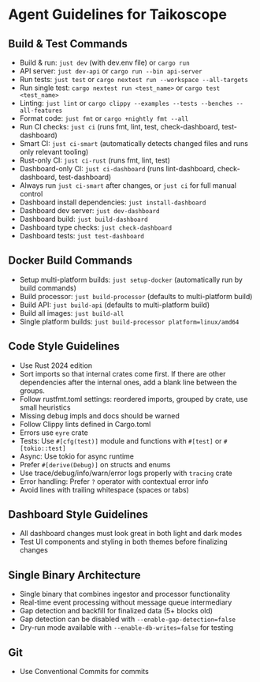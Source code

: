 # Agent Guidelines for Taikoscope

## Build & Test Commands
- Build & run: `just dev` (with dev.env file) or `cargo run`
- API server: `just dev-api` or `cargo run --bin api-server`
- Run tests: `just test` or `cargo nextest run --workspace --all-targets`
- Run single test: `cargo nextest run <test_name>` or `cargo test <test_name>`
- Linting: `just lint` or `cargo clippy --examples --tests --benches --all-features`
- Format code: `just fmt` or `cargo +nightly fmt --all`
- Run CI checks: `just ci` (runs fmt, lint, test, check-dashboard, test-dashboard)
- Smart CI: `just ci-smart` (automatically detects changed files and runs only relevant tooling)
- Rust-only CI: `just ci-rust` (runs fmt, lint, test)
- Dashboard-only CI: `just ci-dashboard` (runs lint-dashboard, check-dashboard, test-dashboard)
- Always run `just ci-smart` after changes, or `just ci` for full manual control
- Dashboard install dependencies: `just install-dashboard`
- Dashboard dev server: `just dev-dashboard`
- Dashboard build: `just build-dashboard`
- Dashboard type checks: `just check-dashboard`
- Dashboard tests: `just test-dashboard`

## Docker Build Commands
- Setup multi-platform builds: `just setup-docker` (automatically run by build commands)
- Build processor: `just build-processor` (defaults to multi-platform build)
- Build API: `just build-api` (defaults to multi-platform build)
- Build all images: `just build-all`
- Single platform builds: `just build-processor platform=linux/amd64`

## Code Style Guidelines
- Use Rust 2024 edition
- Sort imports so that internal crates come first. If there are other
  dependencies after the internal ones, add a blank line between the groups.
- Follow rustfmt.toml settings: reordered imports, grouped by crate, use small heuristics
- Missing debug impls and docs should be warned
- Follow Clippy lints defined in Cargo.toml
- Errors use `eyre` crate
- Tests: Use `#[cfg(test)]` module and functions with `#[test]` or `#[tokio::test]`
- Async: Use tokio for async runtime
- Prefer `#[derive(Debug)]` on structs and enums
- Use trace/debug/info/warn/error logs properly with `tracing` crate
- Error handling: Prefer `?` operator with contextual error info
- Avoid lines with trailing whitespace (spaces or tabs)

## Dashboard Style Guidelines
- All dashboard changes must look great in both light and dark modes
- Test UI components and styling in both themes before finalizing changes

## Single Binary Architecture
- Single binary that combines ingestor and processor functionality
- Real-time event processing without message queue intermediary
- Gap detection and backfill for finalized data (5+ blocks old)
- Gap detection can be disabled with `--enable-gap-detection=false` 
- Dry-run mode available with `--enable-db-writes=false` for testing

## Git
- Use Conventional Commits for commits
